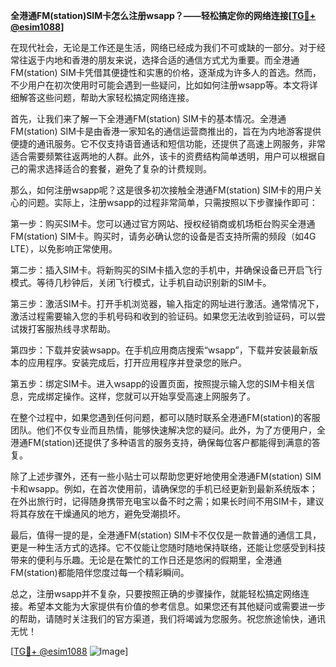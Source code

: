 **全港通FM(station)SIM卡怎么注册wsapp？——轻松搞定你的网络连接[[TG💪+ @esim1088](https://t.me/s/esim1088)]**

在现代社会，无论是工作还是生活，网络已经成为我们不可或缺的一部分。对于经常往返于内地和香港的朋友来说，选择合适的通信方式尤为重要。而全港通FM(station) SIM卡凭借其便捷性和实惠的价格，逐渐成为许多人的首选。然而，不少用户在初次使用时可能会遇到一些疑问，比如如何注册wsapp等。本文将详细解答这些问题，帮助大家轻松搞定网络连接。

首先，让我们来了解一下全港通FM(station) SIM卡的基本情况。全港通FM(station) SIM卡是由香港一家知名的通信运营商推出的，旨在为内地游客提供便捷的通讯服务。它不仅支持语音通话和短信功能，还提供了高速上网服务，非常适合需要频繁往返两地的人群。此外，该卡的资费结构简单透明，用户可以根据自己的需求选择适合的套餐，避免了复杂的计费规则。

那么，如何注册wsapp呢？这是很多初次接触全港通FM(station) SIM卡的用户关心的问题。实际上，注册wsapp的过程非常简单，只需按照以下步骤操作即可：

第一步：购买SIM卡。您可以通过官方网站、授权经销商或机场柜台购买全港通FM(station) SIM卡。购买时，请务必确认您的设备是否支持所需的频段（如4G LTE），以免影响正常使用。

第二步：插入SIM卡。将新购买的SIM卡插入您的手机中，并确保设备已开启飞行模式。等待几秒钟后，关闭飞行模式，让手机自动识别新的SIM卡。

第三步：激活SIM卡。打开手机浏览器，输入指定的网址进行激活。通常情况下，激活过程需要输入您的手机号码和收到的验证码。如果您无法收到验证码，可以尝试拨打客服热线寻求帮助。

第四步：下载并安装wsapp。在手机应用商店搜索“wsapp”，下载并安装最新版本的应用程序。安装完成后，打开应用程序并登录您的账户。

第五步：绑定SIM卡。进入wsapp的设置页面，按照提示输入您的SIM卡相关信息，完成绑定操作。这样，您就可以开始享受高速上网服务了。

在整个过程中，如果您遇到任何问题，都可以随时联系全港通FM(station)的客服团队。他们不仅专业而且热情，能够快速解决您的疑问。此外，为了方便用户，全港通FM(station)还提供了多种语言的服务支持，确保每位客户都能得到满意的答复。

除了上述步骤外，还有一些小贴士可以帮助您更好地使用全港通FM(station) SIM卡和wsapp。例如，在首次使用前，请确保您的手机已经更新到最新系统版本；在外出旅行时，记得随身携带充电宝以备不时之需；如果长时间不用SIM卡，建议将其存放在干燥通风的地方，避免受潮损坏。

最后，值得一提的是，全港通FM(station) SIM卡不仅仅是一款普通的通信工具，更是一种生活方式的选择。它不仅能让您随时随地保持联络，还能让您感受到科技带来的便利与乐趣。无论是在繁忙的工作日还是悠闲的假期里，全港通FM(station)都能陪伴您度过每一个精彩瞬间。

总之，注册wsapp并不复杂，只要按照正确的步骤操作，就能轻松搞定网络连接。希望本文能为大家提供有价值的参考信息。如果您还有其他疑问或需要进一步的帮助，请随时关注我们的官方渠道，我们将竭诚为您服务。祝您旅途愉快，通讯无忧！

[[TG💪+ @esim1088](https://t.me/s/esim1088) ![Image](https://i.postimg.cc/4NQfJmqS/Snipaste-2025-05-13-00-14-12.png)]